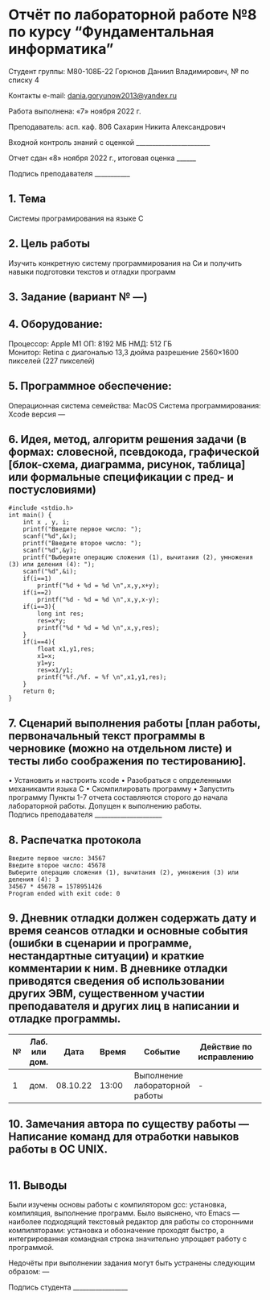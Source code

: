 # Отчёт по лабораторной работе №8 по курсу “Фундаментальная информатика”

Студент группы: М80-108Б-22 Горюнов Даниил Владимирович, № по списку 4 

Контакты e-mail: dania.goryunow2013@yandex.ru

Работа выполнена: «7» ноября 2022 г.

Преподаватель: асп. каф. 806 Сахарин Никита Александрович

Входной контроль знаний с оценкой _______________________

Отчет сдан «8» ноября 2022 г., итоговая оценка ______

Подпись преподавателя ___________


## 1. Тема
Системы програмирования на языке С
## 2. Цель работы
Изучить конкретную систему программирования на Си и получить навыки подготовки текстов и отладки программ
## 3. Задание (вариант № —)
## 4. Оборудование:
Процессор: Apple M1
ОП: 8192 МБ
НМД: 512 ГБ  
Монитор: Retina c диагональю 13,3 дюйма разрешение 2560×1600 пикселей (227 пикселей)
## 5. Программное обеспечение:
Операционная система семейства: MacOS 
Система программирования: Xcode версия — 
## 6. Идея, метод, алгоритм решения задачи (в формах: словесной, псевдокода, графической [блок-схема, диаграмма, рисунок, таблица] или формальные спецификации с пред- и постусловиями)
``` 
#include <stdio.h>
int main() {
    int x , y, i;
    printf("Введите первое число: ");
    scanf("%d",&x);
    printf("Введите второе число: ");
    scanf("%d",&y);
    printf("Выберите операцию сложения (1), вычитания (2), умножения (3) или деления (4): ");
    scanf("%d",&i);
    if(i==1)
        printf("%d + %d = %d \n",x,y,x+y);
    if(i==2)
        printf("%d - %d = %d \n",x,y,x-y);
    if(i==3){
        long int res;
        res=x*y;
        printf("%d * %d = %d \n",x,y,res);
    }
    if(i==4){
        float x1,y1,res;
        x1=x;
        y1=y;
        res=x1/y1;
        printf("%f./%f. = %f \n",x1,y1,res);
    }
    return 0;
}
``` 
## 7. Сценарий выполнения работы [план работы, первоначальный текст программы в черновике (можно на отдельном листе) и тесты либо соображения по тестированию]. 
•	Установить и настроить xcode
•	Разобраться с опрделенными механикамти языка С 
•	Скомпилировать программу
•	Запустить программу
Пункты 1-7 отчета составляются сторого до начала лабораторной работы.
Допущен к выполнению работы.  
Подпись преподавателя _____________________
## 8. Распечатка протокола 
``` 
Введите первое число: 34567
Введите второе число: 45678
Выберите операцию сложения (1), вычитания (2), умножения (3) или деления (4): 3
34567 * 45678 = 1578951426 
Program ended with exit code: 0
```
## 9. Дневник отладки должен содержать дату и время сеансов отладки и основные события (ошибки в сценарии и программе, нестандартные ситуации) и краткие комментарии к ним. В дневнике отладки приводятся сведения об использовании других ЭВМ, существенном участии преподавателя и других лиц в написании и отладке программы.

| № |  Лаб. или дом. | Дата | Время | Событие | Действие по исправлению | Примечание |
| ------ | ------ | ------ | ------ | ------ | ------ | ------ |
| 1 | дом. | 08.10.22 | 13:00 | Выполнение лабораторной работы | - | - |
## 10. Замечания автора по существу работы — Написание команд для отработки навыков работы в ОС UNIX.
```

```
## 11. Выводы
Были изучены основы работы с компилятором gcc: установка, компиляция, выполнение программ. Было выяснено, что Emacs — наиболее подходящий текстовый редактор для работы со сторонними компиляторами: установка и обозначение проходят быстро, а интегрированная командная строка значительно упрощает работу с программой.

Недочёты при выполнении задания могут быть устранены следующим образом: —

Подпись студента _________________


